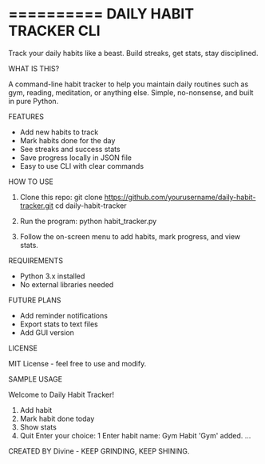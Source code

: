 ==========
      DAILY HABIT TRACKER CLI
==========

Track your daily habits like a beast.
Build streaks, get stats, stay disciplined.

WHAT IS THIS?

A command-line habit tracker to help you maintain daily routines such as gym, reading, meditation, or anything else.
Simple, no-nonsense, and built in pure Python.

FEATURES

- Add new habits to track
- Mark habits done for the day
- See streaks and success stats
- Save progress locally in JSON file
- Easy to use CLI with clear commands

HOW TO USE

1) Clone this repo:
   git clone https://github.com/yourusername/daily-habit-tracker.git
   cd daily-habit-tracker

2) Run the program:
   python habit_tracker.py

3) Follow the on-screen menu to add habits, mark progress, and view stats.

REQUIREMENTS

- Python 3.x installed
- No external libraries needed

FUTURE PLANS

- Add reminder notifications
- Export stats to text files
- Add GUI version

LICENSE

MIT License - feel free to use and modify.

SAMPLE USAGE

Welcome to Daily Habit Tracker!
1. Add habit
2. Mark habit done today
3. Show stats
4. Quit
Enter your choice: 1
Enter habit name: Gym
Habit 'Gym' added.
...

CREATED BY Divine - KEEP GRINDING, KEEP SHINING.

